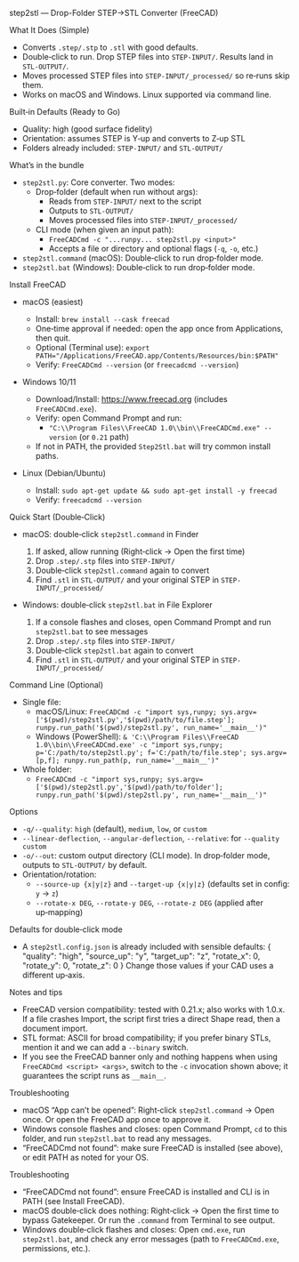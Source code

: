 step2stl — Drop-Folder STEP→STL Converter (FreeCAD)

What It Does (Simple)
- Converts `.step/.stp` to `.stl` with good defaults.
- Double‑click to run. Drop STEP files into `STEP-INPUT/`. Results land in `STL-OUTPUT/`.
- Moves processed STEP files into `STEP-INPUT/_processed/` so re‑runs skip them.
- Works on macOS and Windows. Linux supported via command line.

Built‑in Defaults (Ready to Go)
- Quality: high (good surface fidelity)
- Orientation: assumes STEP is Y‑up and converts to Z‑up STL
- Folders already included: `STEP-INPUT/` and `STL-OUTPUT/`

What’s in the bundle
- `step2stl.py`: Core converter. Two modes:
  - Drop‑folder (default when run without args):
    - Reads from `STEP-INPUT/` next to the script
    - Outputs to `STL-OUTPUT/`
    - Moves processed files into `STEP-INPUT/_processed/`
  - CLI mode (when given an input path):
    - `FreeCADCmd -c "...runpy... step2stl.py <input>"`
    - Accepts a file or directory and optional flags (`-q`, `-o`, etc.)
- `step2stl.command` (macOS): Double‑click to run drop‑folder mode.
- `step2stl.bat` (Windows): Double‑click to run drop‑folder mode.

Install FreeCAD
- macOS (easiest)
  - Install: `brew install --cask freecad`
  - One‑time approval if needed: open the app once from Applications, then quit.
  - Optional (Terminal use): `export PATH="/Applications/FreeCAD.app/Contents/Resources/bin:$PATH"`
  - Verify: `FreeCADCmd --version` (or `freecadcmd --version`)

- Windows 10/11
  - Download/Install: https://www.freecad.org (includes `FreeCADCmd.exe`).
  - Verify: open Command Prompt and run:
    - `"C:\\Program Files\\FreeCAD 1.0\\bin\\FreeCADCmd.exe" --version` (or `0.21` path)
  - If not in PATH, the provided `Step2Stl.bat` will try common install paths.

- Linux (Debian/Ubuntu)
  - Install: `sudo apt-get update && sudo apt-get install -y freecad`
  - Verify: `freecadcmd --version`

Quick Start (Double‑Click)
- macOS: double‑click `step2stl.command` in Finder
  1) If asked, allow running (Right‑click → Open the first time)
  2) Drop `.step/.stp` files into `STEP-INPUT/`
  3) Double‑click `step2stl.command` again to convert
  4) Find `.stl` in `STL-OUTPUT/` and your original STEP in `STEP-INPUT/_processed/`

- Windows: double‑click `step2stl.bat` in File Explorer
  1) If a console flashes and closes, open Command Prompt and run `step2stl.bat` to see messages
  2) Drop `.step/.stp` files into `STEP-INPUT/`
  3) Double‑click `step2stl.bat` again to convert
  4) Find `.stl` in `STL-OUTPUT/` and your original STEP in `STEP-INPUT/_processed/`

Command Line (Optional)
- Single file:
  - macOS/Linux: `FreeCADCmd -c "import sys,runpy; sys.argv=['$(pwd)/step2stl.py','$(pwd)/path/to/file.step']; runpy.run_path('$(pwd)/step2stl.py', run_name='__main__')"`
  - Windows (PowerShell): `& 'C:\\Program Files\\FreeCAD 1.0\\bin\\FreeCADCmd.exe' -c "import sys,runpy; p='C:/path/to/step2stl.py'; f='C:/path/to/file.step'; sys.argv=[p,f]; runpy.run_path(p, run_name='__main__')"`
- Whole folder:
  - `FreeCADCmd -c "import sys,runpy; sys.argv=['$(pwd)/step2stl.py','$(pwd)/path/to/folder']; runpy.run_path('$(pwd)/step2stl.py', run_name='__main__')"`

Options
- `-q/--quality`: `high` (default), `medium`, `low`, or `custom`
- `--linear-deflection`, `--angular-deflection`, `--relative`: for `--quality custom`
- `-o/--out`: custom output directory (CLI mode). In drop‑folder mode, outputs to `STL-OUTPUT/` by default.
- Orientation/rotation:
  - `--source-up {x|y|z}` and `--target-up {x|y|z}` (defaults set in config: `y` → `z`)
  - `--rotate-x DEG`, `--rotate-y DEG`, `--rotate-z DEG` (applied after up‑mapping)

Defaults for double‑click mode
- A `step2stl.config.json` is already included with sensible defaults:
  {
    "quality": "high",
    "source_up": "y",
    "target_up": "z",
    "rotate_x": 0,
    "rotate_y": 0,
    "rotate_z": 0
  }
  Change those values if your CAD uses a different up‑axis.

Notes and tips
- FreeCAD version compatibility: tested with 0.21.x; also works with 1.0.x. If a file crashes Import, the script first tries a direct Shape read, then a document import.
- STL format: ASCII for broad compatibility; if you prefer binary STLs, mention it and we can add a `--binary` switch.
- If you see the FreeCAD banner only and nothing happens when using `FreeCADCmd <script> <args>`, switch to the `-c` invocation shown above; it guarantees the script runs as `__main__`.

Troubleshooting
- macOS “App can’t be opened”: Right‑click `step2stl.command` → Open once. Or open the FreeCAD app once to approve it.
- Windows console flashes and closes: open Command Prompt, `cd` to this folder, and run `step2stl.bat` to read any messages.
- “FreeCADCmd not found”: make sure FreeCAD is installed (see above), or edit PATH as noted for your OS.

Troubleshooting
- “FreeCADCmd not found”: ensure FreeCAD is installed and CLI is in PATH (see Install FreeCAD).
- macOS double‑click does nothing: Right‑click → Open the first time to bypass Gatekeeper. Or run the `.command` from Terminal to see output.
- Windows double‑click flashes and closes: Open `cmd.exe`, run `step2stl.bat`, and check any error messages (path to `FreeCADCmd.exe`, permissions, etc.).
